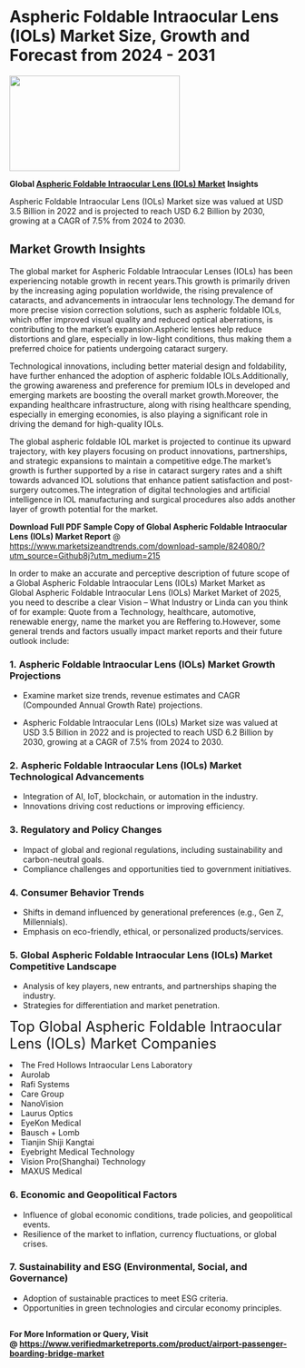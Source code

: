 <H1>Aspheric Foldable Intraocular Lens (IOLs) Market Size, Growth and Forecast from 2024 - 2031</H1><img class="aligncenter size-medium wp-image-584254" src="https://thirdeyenews.in/wp-content/uploads/2024/09/Global-Market-Research-300x168.jpeg" alt="" width="300" height="168" /><p><strong>Global&nbsp;<a href="https://www.marketsizeandtrends.com/download-sample/824080/?utm_source=Github8j?utm_medium=215">Aspheric Foldable Intraocular Lens (IOLs) Market</a> Insights</strong></p><p>Aspheric Foldable Intraocular Lens (IOLs) Market size was valued at USD 3.5 Billion in 2022 and is projected to reach USD 6.2 Billion by 2030, growing at a CAGR of 7.5% from 2024 to 2030.</p><p><h2>Market Growth Insights</h2> <p>The global market for Aspheric Foldable Intraocular Lenses (IOLs) has been experiencing notable growth in recent years.This growth is primarily driven by the increasing aging population worldwide, the rising prevalence of cataracts, and advancements in intraocular lens technology.The demand for more precise vision correction solutions, such as aspheric foldable IOLs, which offer improved visual quality and reduced optical aberrations, is contributing to the market’s expansion.Aspheric lenses help reduce distortions and glare, especially in low-light conditions, thus making them a preferred choice for patients undergoing cataract surgery.</p> <p>Technological innovations, including better material design and foldability, have further enhanced the adoption of aspheric foldable IOLs.Additionally, the growing awareness and preference for premium IOLs in developed and emerging markets are boosting the overall market growth.Moreover, the expanding healthcare infrastructure, along with rising healthcare spending, especially in emerging economies, is also playing a significant role in driving the demand for high-quality IOLs.</p> <p>The global aspheric foldable IOL market is projected to continue its upward trajectory, with key players focusing on product innovations, partnerships, and strategic expansions to maintain a competitive edge.The market’s growth is further supported by a rise in cataract surgery rates and a shift towards advanced IOL solutions that enhance patient satisfaction and post-surgery outcomes.The integration of digital technologies and artificial intelligence in IOL manufacturing and surgical procedures also adds another layer of growth potential for the market.</p> <p><span class=""><strong>Download Full PDF Sample Copy of Global Aspheric Foldable Intraocular Lens (IOLs) Market Report</strong> @ <a href="https://www.marketsizeandtrends.com/download-sample/824080/?utm_source=Github8j?utm_medium=215" target="_blank">https://www.marketsizeandtrends.com/download-sample/824080/?utm_source=Github8j?utm_medium=215</a></span></p><p>In order to make an accurate and perceptive description of future scope of a Global&nbsp;Aspheric Foldable Intraocular Lens (IOLs) Market Market as Global&nbsp;Aspheric Foldable Intraocular Lens (IOLs) Market Market of 2025, you need to describe a clear Vision &ndash; What Industry or Linda can you think of for example: Quote from a Technology, healthcare, automotive, renewable energy, name the market you are Reffering to.However, some general trends and factors usually impact market reports and their future outlook include:</p><h3>1.&nbsp;<strong>Aspheric Foldable Intraocular Lens (IOLs) Market Growth Projections</strong></h3><ul><li>Examine market size trends, revenue estimates and CAGR (Compounded Annual Growth Rate) projections.</li><li><p>Aspheric Foldable Intraocular Lens (IOLs) Market size was valued at USD 3.5 Billion in 2022 and is projected to reach USD 6.2 Billion by 2030, growing at a CAGR of 7.5% from 2024 to 2030.</p></li></ul><h3>2.&nbsp;<strong>Aspheric Foldable Intraocular Lens (IOLs) Market Technological Advancements</strong></h3><ul><li>Integration of AI, IoT, blockchain, or automation in the industry.</li><li>Innovations driving cost reductions or improving efficiency.</li></ul><h3>3.&nbsp;<strong>Regulatory and Policy Changes</strong></h3><ul><li>Impact of global and regional regulations, including sustainability and carbon-neutral goals.</li><li>Compliance challenges and opportunities tied to government initiatives.</li></ul><h3>4.&nbsp;<strong>Consumer Behavior Trends</strong></h3><ul><li>Shifts in demand influenced by generational preferences (e.g., Gen Z, Millennials).</li><li>Emphasis on eco-friendly, ethical, or personalized products/services.</li></ul><h3>5.&nbsp;<strong>Global Aspheric Foldable Intraocular Lens (IOLs) Market Competitive Landscape</strong></h3><ul><li>Analysis of key players, new entrants, and partnerships shaping the industry.</li><li>Strategies for differentiation and market penetration.</li></ul><p data-pm-slice="1 1 []"><span style="color: inherit; font-family: inherit; font-size: 25px;">Top Global Aspheric Foldable Intraocular Lens (IOLs) Market Companies</span></p><div class="" data-test-id=""><p><li>The Fred Hollows Intraocular Lens Laboratory</li><li> Aurolab</li><li> Rafi Systems</li><li> Care Group</li><li> NanoVision</li><li> Laurus Optics</li><li> EyeKon Medical</li><li> Bausch + Lomb</li><li> Tianjin Shiji Kangtai</li><li> Eyebright Medical Technology</li><li> Vision Pro(Shanghai) Technology</li><li> MAXUS Medical</li></p></div><h3>6.&nbsp;<strong>Economic and Geopolitical Factors</strong></h3><ul><li>Influence of global economic conditions, trade policies, and geopolitical events.</li><li>Resilience of the market to inflation, currency fluctuations, or global crises.</li></ul><h3>7.&nbsp;<strong>Sustainability and ESG (Environmental, Social, and Governance)</strong></h3><ul><li>Adoption of sustainable practices to meet ESG criteria.</li><li>Opportunities in green technologies and circular economy principles.</li></ul><h2><strong style="font-size: 14px;">For More Information or Query, Visit @&nbsp;</strong><a style="background-color: #ffffff; font-size: 14px;" href="https://www.marketsizeandtrends.com/report/aspheric-foldable-intraocular-lens-iols-market/" target="_blank">https://www.verifiedmarketreports.com/product/airport-passenger-boarding-bridge-market</a></h2>